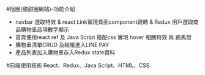 #恬圈(甜甜圈網站)-功能介紹
 - navbar 選取特效 & react Link實現頁面component跳轉 & Redux 用戶選取商品購物車品項數字顯示
 - 首頁使用react ref 及 Java Script 搭配css 實現 hover 相關特效 與 跑馬燈
 - 購物車清單CRUD 及結帳進入LINE PAY
 - 產品列表加入購物車存入Redux state資料


#前端使用技術
React、Redux、Java Script、HTML、CSS
